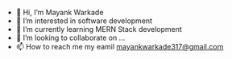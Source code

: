 - 👋 Hi, I’m Mayank Warkade
- 👀 I’m interested in software development
- 🌱 I’m currently learning MERN Stack development
- 💞️ I’m looking to collaborate on ...
- 📫 How to reach me my eamil mayankwarkade317@gmail.com

<!---
MaYanK137/MaYanK137 is a ✨ special ✨ repository because its `README.md` (this file) appears on your GitHub profile.
You can click the Preview link to take a look at your changes.
--->
